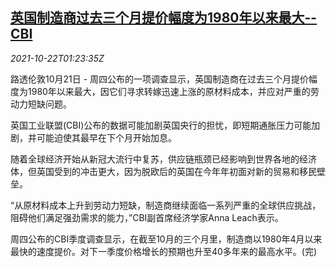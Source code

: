 <!--1634866262000-->
[英国制造商过去三个月提价幅度为1980年以来最大--CBI](https://cn.reuters.com/article/cbi-uk-manufacturers-price-1022-idCNKBS2HC03P)
------

<div><i>2021-10-22T01:23:35Z</i></div><p>路透伦敦10月21日 - 周四公布的一项调查显示，英国制造商在过去三个月提价幅度为1980年以来最大，因它们寻求转嫁迅速上涨的原材料成本，并应对严重的劳动力短缺问题。</p><p>英国工业联盟(CBI)公布的数据可能加剧英国央行的担忧，即短期通胀压力可能加剧，并可能迫使其最早在下个月开始加息。</p><p>随着全球经济开始从新冠大流行中复苏，供应链瓶颈已经影响到世界各地的经济体，但英国受到的冲击更大，因为脱欧后的英国在今年年初面对新的贸易和移民壁垒。</p><p>“从原材料成本上升到劳动力短缺，制造商继续面临一系列严重的全球供应挑战，阻碍他们满足强劲需求的能力，”CBI副首席经济学家Anna Leach表示。</p><p>周四公布的CBI季度调查显示，在截至10月的三个月里，制造商以1980年4月以来最快的速度提价。对下一季度价格增长的预期也升至40多年来的最高水平。(完)</p>
